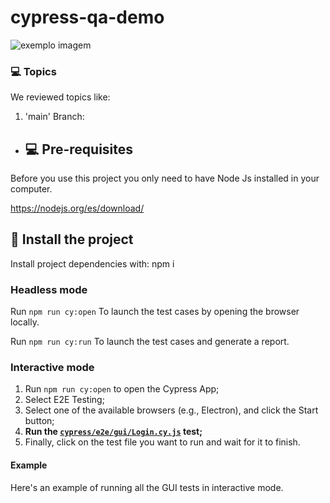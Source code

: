 # cypress-qa-demo

<img src="https://media-exp1.licdn.com/dms/image/C4E0BAQF1dg2KtKFdPg/company-logo_200_200/0/1626295436859?e=2159024400&v=beta&t=Ib_T9PXXQxkHRKnj3Oe65EKuR6EAh01IgAA6IGvU0FY" alt="exemplo imagem">


### 💻 Topics

We reviewed topics like:
1. 'main' Branch:
 
- ## 💻 Pre-requisites

Before you use this project you only need to have Node Js installed in your computer.

https://nodejs.org/es/download/

## 🚀 Install the project

Install project dependencies with: npm i

### Headless mode

Run `npm run cy:open` To launch the test cases by opening the browser locally.

Run `npm run cy:run` To launch the test cases and generate a report.

### Interactive mode

1. Run `npm run cy:open` to open the Cypress App;
2. Select E2E Testing;
3. Select one of the available browsers (e.g., Electron), and click the Start button;
4. **Run the [`cypress/e2e/gui/Login.cy.js`](./cypress/e2e/Login.cy.js) test;**
5. Finally, click on the test file you want to run and wait for it to finish.

#### Example

Here's an example of running all the GUI tests in interactive mode.

